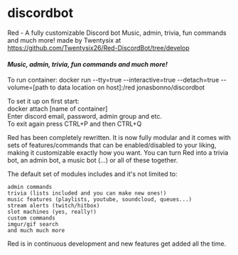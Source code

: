 # discordbot
Red - A fully customizable Discord bot
Music, admin, trivia, fun commands and much more!
made by Twentysix at https://github.com/Twentysix26/Red-DiscordBot/tree/develop

#### *Music, admin, trivia, fun commands and much more!*  

To run container: docker run --tty=true --interactive=true --detach=true --volume=[path to data location on host]:/red jonasbonno/discordbot

To set it up on first start: 
</br>docker attach [name of container]
</br>Enter discord email, password, admin group and etc.
</br>To exit again press CTRL+P and then CTRL+Q

Red has been completely rewritten. It is now fully modular and it comes with sets of features/commands that can be enabled/disabled to your liking, making it customizable exactly how you want.
You can turn Red into a trivia bot, an admin bot, a music bot (...) or all of these together.

The default set of modules includes and it's not limited to:

    admin commands
    trivia (lists included and you can make new ones!)
    music features (playlists, youtube, soundcloud, queues...)
    stream alerts (twitch/hitbox)
    slot machines (yes, really!)
    custom commands
    imgur/gif search
    and much much more

Red is in continuous development and new features get added all the time. 

